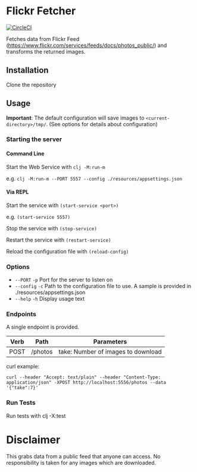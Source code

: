 # Flickr Fetcher

[![CircleCI](https://circleci.com/gh/cwchriswilliams/flickr-thing/tree/main.svg?style=svg)](https://circleci.com/gh/cwchriswilliams/flickr-thing/tree/main)

Fetches data from Flickr Feed (https://www.flickr.com/services/feeds/docs/photos_public/) and transforms the returned images.

## Installation

Clone the repository

## Usage

**Important**: The default configuration will save images to `<current-directory>/tmp/`. (See options for details about configuration)

### Starting the server

#### Command Line

Start the Web Service with `clj -M:run-m`

e.g. `clj -M:run-m --PORT 5557 --config ./resources/appsettings.json`

#### Via REPL

Start the service with `(start-service <port>)`

e.g. `(start-service 5557)`

Stop the service with `(stop-service)`

Restart the service with `(restart-service)`

Reload the configuration file with `(reload-config)`

### Options

- `--PORT` `-p` Port for the server to listen on
- `--config` `-c` Path to the configuration file to use. A sample is provided in ./resources/appsettings.json
- `--help` `-h` Display usage text

### Endpoints

A single endpoint is provided.

| Verb   | Path      | Parameters         |
| ------ | --------- |--------------------|
| POST   | /photos   | take: Number of images to download |

curl example:
```bsh
curl --header "Accept: text/plain" --header "Content-Type: application/json" -XPOST http://localhost:5556/photos --data '{"take":7}'
```


### Run Tests

Run tests with clj -X:test


# Disclaimer

This grabs data from a public feed that anyone can access. No responsibility is taken for any images which are downloaded.